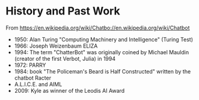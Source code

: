 History and Past Work
=====================

From https://en.wikipedia.org/wiki/Chatbo://en.wikipedia.org/wiki/Chatbot

-	1950: Alan Turing "Computing Machinery and Intelligence" (Turing Test)
-	1966: Joseph Weizenbaum ELIZA
-	1994: The term "ChatterBot" was originally coined by Michael Mauldin (creator of the first Verbot, Julia) in 1994
-	1972: PARRY
-	1984: book "The Policeman's Beard is Half Constructed" written by the chatbot Racter
-	A.L.I.C.E. and AIML
-	2009: Kyle as winner of the Leodis AI Award
